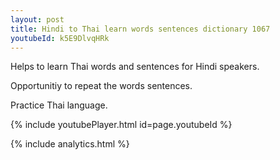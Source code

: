 ```yaml
---
layout: post
title: Hindi to Thai learn words sentences dictionary 1067 
youtubeId: k5E9DlvqHRk
---
```

 
 
Helps to learn Thai words and sentences for Hindi speakers.

Opportunitiy to repeat the words sentences. 

Practice Thai language. 
 
{% include youtubePlayer.html id=page.youtubeId %}
 
 
{% include analytics.html %}
